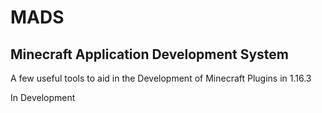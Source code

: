 # MADS

## Minecraft Application Development System

A few useful tools to aid in the Development of Minecraft Plugins in 1.16.3 

In Development
